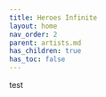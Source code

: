```yaml
---
title: Heroes Infinite
layout: home
nav_order: 2
parent: artists.md
has_children: true
has_toc: false
---
```

test
